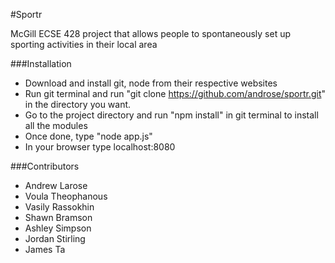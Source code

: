 #Sportr

McGill ECSE 428 project that allows people to spontaneously set up sporting activities in their local area

###Installation

* Download and install git, node from their respective websites
* Run git terminal and run "git clone https://github.com/androse/sportr.git" in the directory you want.
* Go to the project directory and run "npm install" in git terminal to install all the modules
* Once done, type "node app.js"
* In your browser type localhost:8080

###Contributors

* Andrew Larose
* Voula Theophanous
* Vasily Rassokhin
* Shawn Bramson
* Ashley Simpson
* Jordan Stirling
* James Ta
